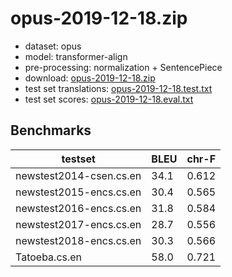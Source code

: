# opus-2019-12-18.zip

* dataset: opus
* model: transformer-align
* pre-processing: normalization + SentencePiece
* download: [opus-2019-12-18.zip](https://object.pouta.csc.fi/OPUS-MT-models/cs-en/opus-2019-12-18.zip)
* test set translations: [opus-2019-12-18.test.txt](https://object.pouta.csc.fi/OPUS-MT-models/cs-en/opus-2019-12-18.test.txt)
* test set scores: [opus-2019-12-18.eval.txt](https://object.pouta.csc.fi/OPUS-MT-models/cs-en/opus-2019-12-18.eval.txt)

## Benchmarks

| testset               | BLEU  | chr-F |
|-----------------------|-------|-------|
| newstest2014-csen.cs.en 	| 34.1 	| 0.612 |
| newstest2015-encs.cs.en 	| 30.4 	| 0.565 |
| newstest2016-encs.cs.en 	| 31.8 	| 0.584 |
| newstest2017-encs.cs.en 	| 28.7 	| 0.556 |
| newstest2018-encs.cs.en 	| 30.3 	| 0.566 |
| Tatoeba.cs.en 	| 58.0 	| 0.721 |

